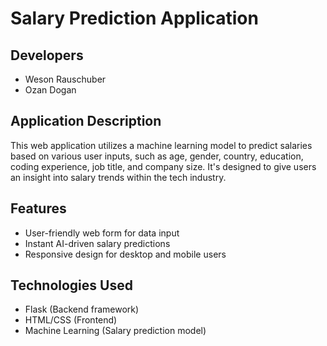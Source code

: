 # Salary Prediction Application

## Developers
- Weson Rauschuber
- Ozan Dogan

## Application Description
This web application utilizes a machine learning model to predict salaries based on various user inputs, such as age, gender, country, education, coding experience, job title, and company size. It's designed to give users an insight into salary trends within the tech industry.

## Features
- User-friendly web form for data input
- Instant AI-driven salary predictions
- Responsive design for desktop and mobile users

## Technologies Used
- Flask (Backend framework)
- HTML/CSS (Frontend)
- Machine Learning (Salary prediction model)